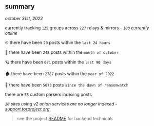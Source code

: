
## summary
_october 31st, 2022_

currently tracking `125` groups across `227` relays & mirrors - _`100` currently online_

⏲ there have been `20` posts within the `last 24 hours`

🦈 there have been `248` posts within the `month of october`

🪐 there have been `671` posts within the `last 90 days`

🏚 there have been `2787` posts within the `year of 2022`

🦕 there have been `5073` posts `since the dawn of ransomwatch`

there are `58` custom parsers indexing posts

_`20` sites using v2 onion services are no longer indexed - [support.torproject.org](https://support.torproject.org/onionservices/v2-deprecation/)_

> see the project [README](https://github.com/joshhighet/ransomwatch#ransomwatch--) for backend technicals

